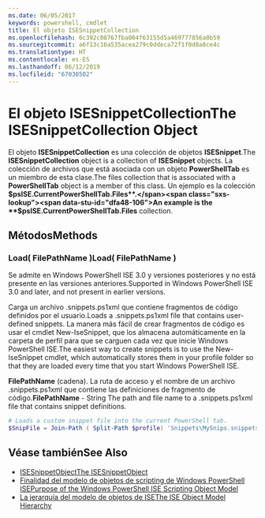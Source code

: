 ```yaml
---
ms.date: 06/05/2017
keywords: powershell, cmdlet
title: El objeto ISESnippetCollection
ms.openlocfilehash: 6c392c08767fba004f63155d5a469777856a0b59
ms.sourcegitcommit: a6f13c16a535acea279c0ddeca72f1f0d8a8ce4c
ms.translationtype: HT
ms.contentlocale: es-ES
ms.lasthandoff: 06/12/2019
ms.locfileid: "67030502"
---
```

# <a name="the-isesnippetcollection-object"></a><span data-ttu-id="dfa48-103">El objeto ISESnippetCollection</span><span class="sxs-lookup"><span data-stu-id="dfa48-103">The ISESnippetCollection Object</span></span>

<span data-ttu-id="dfa48-104">El objeto **ISESnippetCollection** es una colección de objetos **ISESnippet**.</span><span class="sxs-lookup"><span data-stu-id="dfa48-104">The **ISESnippetCollection** object is a collection of **ISESnippet** objects.</span></span> <span data-ttu-id="dfa48-105">La colección de archivos que está asociada con un objeto **PowerShellTab** es un miembro de esta clase.</span><span class="sxs-lookup"><span data-stu-id="dfa48-105">The files collection that is associated with a **PowerShellTab** object is a member of this class.</span></span> <span data-ttu-id="dfa48-106">Un ejemplo es la colección **$psISE.CurrentPowerShellTab.Files**.</span><span class="sxs-lookup"><span data-stu-id="dfa48-106">An example is the **$psISE.CurrentPowerShellTab.Files** collection.</span></span>

## <a name="methods"></a><span data-ttu-id="dfa48-107">Métodos</span><span class="sxs-lookup"><span data-stu-id="dfa48-107">Methods</span></span>

### <a name="load-filepathname-"></a><span data-ttu-id="dfa48-108">Load\( FilePathName \)</span><span class="sxs-lookup"><span data-stu-id="dfa48-108">Load\( FilePathName \)</span></span>

<span data-ttu-id="dfa48-109">Se admite en Windows PowerShell ISE 3.0 y versiones posteriores y no está presente en las versiones anteriores.</span><span class="sxs-lookup"><span data-stu-id="dfa48-109">Supported in Windows PowerShell ISE 3.0 and later, and not present in earlier versions.</span></span>

<span data-ttu-id="dfa48-110">Carga un archivo .snippets.ps1xml que contiene fragmentos de código definidos por el usuario.</span><span class="sxs-lookup"><span data-stu-id="dfa48-110">Loads a .snippets.ps1xml file that contains user-defined snippets.</span></span> <span data-ttu-id="dfa48-111">La manera más fácil de crear fragmentos de código es usar el cmdlet New\-IseSnippet, que los almacena automáticamente en la carpeta de perfil para que se carguen cada vez que inicie Windows PowerShell ISE.</span><span class="sxs-lookup"><span data-stu-id="dfa48-111">The easiest way to create snippets is to use the New-IseSnippet cmdlet, which automatically stores them in your profile folder so that they are loaded every time that you start Windows PowerShell ISE.</span></span>

<span data-ttu-id="dfa48-112">**FilePathName** (cadena). La ruta de acceso y el nombre de un archivo .snippets.ps1xml que contiene las definiciones de fragmento de código.</span><span class="sxs-lookup"><span data-stu-id="dfa48-112">**FilePathName** - String The path and file name to a .snippets.ps1xml file that contains snippet definitions.</span></span>

```powershell
# Loads a custom snippet file into the current PowerShell tab.
$SnipFile = Join-Path ( Split-Path $profile) 'Snippets\MySnips.snippets.ps1xml' $psISE.CurrentPowerShellTab.Snippets.Add($SnipPath)
```

## <a name="see-also"></a><span data-ttu-id="dfa48-113">Véase también</span><span class="sxs-lookup"><span data-stu-id="dfa48-113">See Also</span></span>

- [<span data-ttu-id="dfa48-114">ISESnippetObject</span><span class="sxs-lookup"><span data-stu-id="dfa48-114">The ISESnippetObject</span></span>](The-ISESnippetObject.md)
- [<span data-ttu-id="dfa48-115">Finalidad del modelo de objetos de scripting de Windows PowerShell ISE</span><span class="sxs-lookup"><span data-stu-id="dfa48-115">Purpose of the Windows PowerShell ISE Scripting Object Model</span></span>](Purpose-of-the-Windows-PowerShell-ISE-Scripting-Object-Model.md)
- [<span data-ttu-id="dfa48-116">La jerarquía del modelo de objetos de ISE</span><span class="sxs-lookup"><span data-stu-id="dfa48-116">The ISE Object Model Hierarchy</span></span>](The-ISE-Object-Model-Hierarchy.md)

